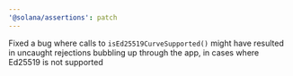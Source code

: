 ```yaml
---
'@solana/assertions': patch
---
```


Fixed a bug where calls to `isEd25519CurveSupported()` might have resulted in uncaught rejections bubbling up through the app, in cases where Ed25519 is not supported
